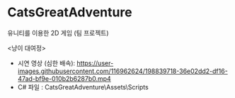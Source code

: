 # CatsGreatAdventure
유니티를 이용한 2D 게임 (팀 프로젝트)

<냥이 대여정> 
- 시연 영상 (심한 배속): https://user-images.githubusercontent.com/116962624/198839718-36e02dd2-df16-47ad-bf9e-010b2b6287b0.mp4
- C# 파일 : CatsGreatAdventure\Assets\Scripts
